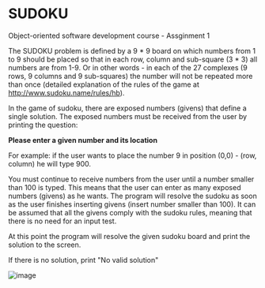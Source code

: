 # SUDOKU
Object-oriented software development course - Assginment 1

The SUDOKU problem is defined by a 9 * 9 board on which numbers from 1 to 9 should be placed so that in each row, column and sub-square (3 * 3) all numbers are from 1-9.
Or in other words - in each of the 27 complexes (9 rows, 9 columns and 9 sub-squares) the number will not be repeated more than once (detailed explanation of the rules of the game at http://www.sudoku.name/rules/hb).

In the game of sudoku, there are exposed numbers (givens) that define a single solution.
The exposed numbers must be received from the user by printing the question:

<b>Please enter a given number and its location</b>

For example: if the user wants to place the number 9 in position (0,0) - (row, column) he will type 900.

You must continue to receive numbers from the user until a number smaller than 100 is typed. This means that the user can enter as many exposed numbers (givens) as he wants. The program will resolve the sudoku as soon as the user finishes inserting givens (insert number smaller than 100). It can be assumed that all the givens comply with the sudoku rules, meaning that there is no need for an input test.

At this point the program will resolve the given sudoku board and print the solution to the screen.

If there is no solution, print "No valid solution"



![image](https://user-images.githubusercontent.com/80900890/134884580-3cbf58de-d706-425b-94d2-31480edf8b52.png)
